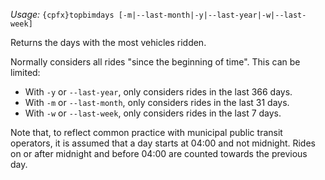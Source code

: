 *Usage:* `{cpfx}topbimdays [-m|--last-month|-y|--last-year|-w|--last-week]`

Returns the days with the most vehicles ridden.

Normally considers all rides "since the beginning of time". This can be limited:
* With `-y` or `--last-year`, only considers rides in the last 366 days.
* With `-m` or `--last-month`, only considers rides in the last 31 days.
* With `-w` or `--last-week`, only considers rides in the last 7 days.

Note that, to reflect common practice with municipal public transit operators, it is assumed that a day starts at 04:00 and not midnight. Rides on or after midnight and before 04:00 are counted towards the previous day.
